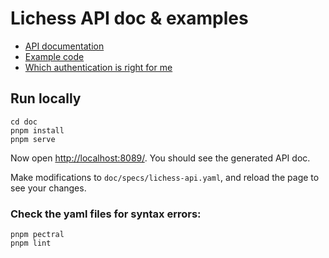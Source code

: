 # Lichess API doc & examples

- [API documentation](https://lichess.org/api)
- [Example code](https://github.com/lichess-org/api/tree/master/example/)
- [Which authentication is right for me](https://github.com/lichess-org/api/tree/master/example/README.md)

## Run locally

```shell
cd doc
pnpm install
pnpm serve
```

Now open <http://localhost:8089/>. You should see the generated API doc.

Make modifications to `doc/specs/lichess-api.yaml`, and reload the page to see your changes.

### Check the yaml files for syntax errors:

```shell
pnpm pectral
pnpm lint
```
